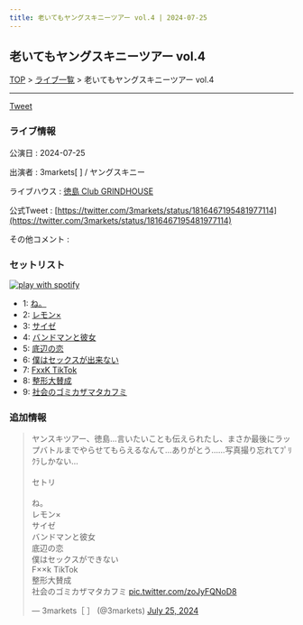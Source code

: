 ```yaml
---
title: 老いてもヤングスキニーツアー vol.4 | 2024-07-25
---
```

## 老いてもヤングスキニーツアー vol.4

[TOP](/setlist/) > [ライブ一覧](lives.html) > 老いてもヤングスキニーツアー vol.4

___

<a href="https://twitter.com/share?ref_src=twsrc%5Etfw" data-text="3markets[ ]セットリスト > 老いてもヤングスキニーツアー vol.4" class="twitter-share-button" data-via="3markets" data-hashtags="3markets" data-related="3markets" data-show-count="false">Tweet</a>

### ライブ情報

公演日
:    2024-07-25

出演者
:    3markets[ ] / ヤングスキニー

ライブハウス
:    [徳島 Club GRINDHOUSE](livehouse085.html)

公式Tweet
:    [https://twitter.com/3markets/status/1816467195481977114](https://twitter.com/3markets/status/1816467195481977114)

その他コメント
:    

### セットリスト


[![play with spotify](images/spotify-icon.png)](https://open.spotify.com/playlist/4Q2OwTZx1sqJqLEkXkzIT0)



*  1: [ね。](song076.html)
*  2: [レモン×](song003.html)
*  3: [サイゼ](song004.html)
*  4: [バンドマンと彼女](song009.html)
*  5: [底辺の恋](song008.html)
*  6: [僕はセックスが出来ない](song006.html)
*  7: [FxxK TikTok](song082.html)
*  8: [整形大賛成](song005.html)
*  9: [社会のゴミカザマタカフミ](song002.html)


### 追加情報



<blockquote class="twitter-tweet"><p lang="ja" dir="ltr">ヤンスキツアー、徳島…言いたいことも伝えられたし、まさか最後にラップバトルまでやらせてもらえるなんて…ありがとう……写真撮り忘れてﾌﾟﾘｸﾗしかない…<br><br>セトリ<br><br>ね。<br>レモン×<br>サイゼ<br>バンドマンと彼女<br>底辺の恋<br>僕はセックスができない<br>F××k TikTok<br>整形大賛成<br>社会のゴミカザマタカフミ <a href="https://t.co/zoJyFQNoD8">pic.twitter.com/zoJyFQNoD8</a></p>&mdash; 3markets［ ］ (@3markets) <a href="https://twitter.com/3markets/status/1816467195481977114?ref_src=twsrc%5Etfw">July 25, 2024</a></blockquote>
<script async src="https://platform.twitter.com/widgets.js" charset="utf-8"></script>




<script async src="https://platform.twitter.com/widgets.js" charset="utf-8"></script>